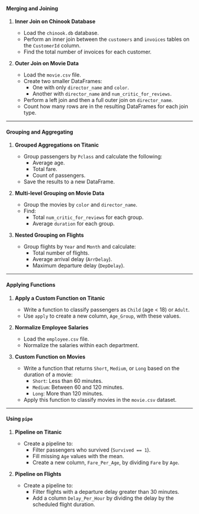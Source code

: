 #### **Merging and Joining**
1. **Inner Join on Chinook Database**
   - Load the `chinook.db` database.
   - Perform an inner join between the `customers` and `invoices` tables on the `CustomerId` column.
   - Find the total number of invoices for each customer.

2. **Outer Join on Movie Data**
   - Load the `movie.csv` file.
   - Create two smaller DataFrames:
     - One with only `director_name` and `color`.
     - Another with `director_name` and `num_critic_for_reviews`.
   - Perform a left join and then a full outer join on `director_name`.
   - Count how many rows are in the resulting DataFrames for each join type.

---

#### **Grouping and Aggregating**
1. **Grouped Aggregations on Titanic**
   - Group passengers by `Pclass` and calculate the following:
     - Average age.
     - Total fare.
     - Count of passengers.
   - Save the results to a new DataFrame.

2. **Multi-level Grouping on Movie Data**
   - Group the movies by `color` and `director_name`.
   - Find:
     - Total `num_critic_for_reviews` for each group.
     - Average `duration` for each group.

3. **Nested Grouping on Flights**
   - Group flights by `Year` and `Month` and calculate:
     - Total number of flights.
     - Average arrival delay (`ArrDelay`).
     - Maximum departure delay (`DepDelay`).

---

#### **Applying Functions**
1. **Apply a Custom Function on Titanic**
   - Write a function to classify passengers as `Child` (age < 18) or `Adult`.
   - Use `apply` to create a new column, `Age_Group`, with these values.

2. **Normalize Employee Salaries**
   - Load the `employee.csv` file.
   - Normalize the salaries within each department.

3. **Custom Function on Movies**
   - Write a function that returns `Short`, `Medium`, or `Long` based on the duration of a movie:
     - `Short`: Less than 60 minutes.
     - `Medium`: Between 60 and 120 minutes.
     - `Long`: More than 120 minutes.
   - Apply this function to classify movies in the `movie.csv` dataset.

---

#### **Using `pipe`**
1. **Pipeline on Titanic**
   - Create a pipeline to:
     - Filter passengers who survived (`Survived == 1`).
     - Fill missing `Age` values with the mean.
     - Create a new column, `Fare_Per_Age`, by dividing `Fare` by `Age`.

2. **Pipeline on Flights**
   - Create a pipeline to:
     - Filter flights with a departure delay greater than 30 minutes.
     - Add a column `Delay_Per_Hour` by dividing the delay by the scheduled flight duration.
